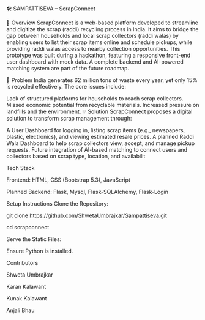 🛠️ SAMPATTISEVA – ScrapConnect

📌 Overview
ScrapConnect is a web-based platform developed to streamline and digitize the scrap (raddi) recycling process in India. It aims to bridge the gap between households and local scrap collectors (raddi walas) by enabling users to list their scrap items online and schedule pickups, while providing raddi walas access to nearby collection opportunities.
This prototype was built during a hackathon, featuring a responsive front-end user dashboard with mock data. A complete backend and AI-powered matching system are part of the future roadmap.

🚮 Problem
India generates 62 million tons of waste every year, yet only 15% is recycled effectively. The core issues include:

Lack of structured platforms for households to reach scrap collectors.
Missed economic potential from recyclable materials.
Increased pressure on landfills and the environment.
💡 Solution
ScrapConnect proposes a digital solution to transform scrap management through:

A User Dashboard for logging in, listing scrap items (e.g., newspapers, plastic, electronics), and viewing estimated resale prices.
A planned Raddi Wala Dashboard to help scrap collectors view, accept, and manage pickup requests.
Future integration of AI-based matching to connect users and collectors based on scrap type, location, and availabilit

Tech Stack

Frontend: HTML, CSS (Bootstrap 5.3), JavaScript

Planned Backend: Flask, Mysql, Flask-SQLAlchemy, Flask-Login


Setup Instructions
Clone the Repository:

git clone https://github.com/ShwetaUmbrajkar/Sampattiseva.git

cd scrapconnect

Serve the Static Files:

Ensure Python is installed.


Contributors

Shweta Umbrajkar

Karan Kalawant

Kunak Kalawant

Anjali Bhau
